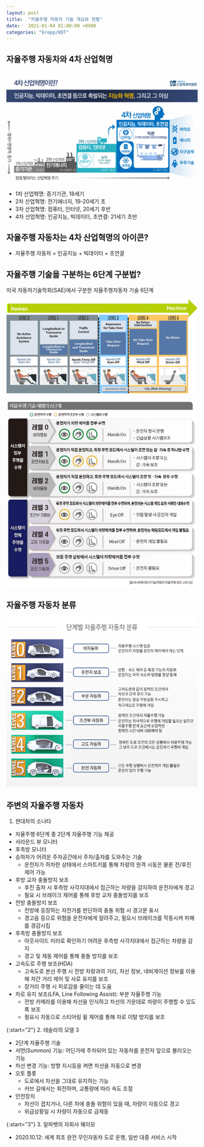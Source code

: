 ```yaml
---
layout: post
title:  "자율주행 자동차 기술 개요와 현황"
date:   2021-01-04 01:00:00 +0900
categories: "Grepp/KDT"
---
```


## 자율주행 자동차와 4차 산업혁명

![Fourth Industrial Revolution](/assets/k-digital-training/4IR.png)

- 1차 산업혁명: 증기기관, 18세기
- 2차 산업혁명: 전기에너지, 19-20세기 초
- 3차 산업혁명: 컴퓨터, 인터넷, 20세기 후반
- 4차 산업혁명: 인공지능, 빅데이터, 초연결: 21세기 초반



## 자율주행 자동차는 4차 산업혁명의 아이콘?

- 자율주행 자동차 = 인공지능 + 빅데이터 + 초연결



## 자율주행 기술을 구분하는 6단계 구분법?

미국 자동차기술학회(SAE)에서 구분한 자율주행자동차 기술 6단계

![SAE](/assets/k-digital-training/SAE.png)

![J3016](/assets/k-digital-training/J3016.jpg)



## 자율주행 자동차 분류

![단계별 자율주행 자동차 분류](/assets/k-digital-training/selfdriving_level.jpg)



## 주변의 자율주행 자동차

1. 현대차의 소나타

- 자율주행 6단계 중 2단계 자율주행 기능 제공
- 서라운드 뷰 모니터
- 후측방 모니터
- 승하차가 어려운 주차공간에서 주차/출차를 도와주는 기술
    - 운전자가 하차한 상태에서 스마트키를 통해 차량의 원격 시동은 물론 전/후진 제어 가능
- 후방 교차 충돌방지 보조
    - 후진 출차 시 후측방 사각지대에서 접근하는 차량을 감지하여 운전자에게 경고
    - 필요 시 브레이크 제어를 통해 후방 교차 충돌방지를 보조
- 전방 충돌방지 보조
    - 전방에 등장하는 자전거를 판단하여 충돌 위험 시 경고문 표시
    - 경고음 등으로 위험을 운전자에게 알려주고, 필요시 브레이크를 작동시켜 피해를 경감시킴
- 후측방 충돌방지 보조
    - 아웃사이드 미러로 확인하기 어려운 후측방 사각지대에서 접근하는 차량을 감지
    - 경고 및 제동 제어를 통해 충돌 방지를 보조
- 고속도로 주행 보조(HDA)
    - 고속도로 본선 주행 시 전방 차량과의 거리, 차선 정보, 네비게이션 정보를 이용해 차간 거리 제어 및 사로 유지를 보조
    - 장거리 주행 시 피로감을 줄이는 데 도움
- 차로 유지 보조(LFA, Line Following Assist): 부분 자율주행 기능
    - 전방 카메라를 이용해 차선을 인식하고 차선의 가운데로 차량이 주행할 수 있도록 보조
    - 필요시 자동으로 스티어링 휠 제어를 통해 차로 이탈 방지를 보조


{:start="2"}
2. 테슬라의 모델 3

- 2단계 자율주행 기술
- 서먼(Summon) 기능: 어딘가에 주차되어 있는 자동차를 운전자 앞으로 불러오는 기능
- 차선 변경 기능: 방향 지시등을 켜면 차선을 자동으로 변경
- 오토 플롯
    - 도로에서 차선을 그대로 유지하는 기능
    - 커브 길에서는 회전하며, 교통량에 따라 속도 조절
- 안전장치
    - 차선이 겹치거나, 다른 차에 충돌 위험이 있을 때, 차량이 자동으로 경고
    - 위급상황일 시 차량이 자동으로 급제동


{:start="3"}
3. 알파벳의 자회사 웨이모

- 2020.10.12: 세계 최초 완전 무인자동차 도로 운행, 일반 대중 서비스 시작
